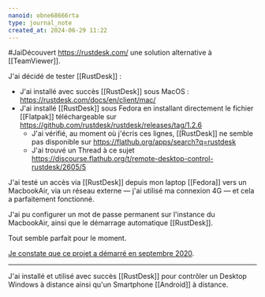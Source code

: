 ```yaml
---
nanoid: obne68666rta
type: journal_note
created_at: 2024-06-29 11:22
---
```

#JaiDécouvert https://rustdesk.com/ une solution alternative à [[TeamViewer]].

J'ai décidé de tester [[RustDesk]] :

- J'ai installé avec succès [[RustDesk]] sous MacOS : https://rustdesk.com/docs/en/client/mac/
- J'ai installé [[RustDesk]] sous Fedora en installant directement le fichier [[Flatpak]] téléchargeable sur https://github.com/rustdesk/rustdesk/releases/tag/1.2.6
	- J'ai vérifié, au moment où j'écris ces lignes, [[RustDesk]] ne semble pas disponible sur https://flathub.org/apps/search?q=rustdesk
	- J'ai trouvé un Thread à ce sujet https://discourse.flathub.org/t/remote-desktop-control-rustdesk/2605/5

J'ai testé un accès via [[RustDesk]] depuis mon laptop [[Fedora]] vers un MacbookAir, via un réseau externe — j'ai utilisé ma connexion 4G — et cela a parfaitement fonctionné.

J'ai pu configurer un mot de passe permanent sur l'instance du MacbookAir, ainsi que le démarrage automatique [[RustDesk]].

Tout semble parfait pour le moment.

[Je constate que ce projet a démarré en septembre 2020](https://github.com/rustdesk/rustdesk/graphs/contributors).

---

J'ai installé et utilisé avec succès [[RustDesk]] pour contrôler un Desktop Windows à distance ainsi qu'un Smartphone [[Android]] à distance.
